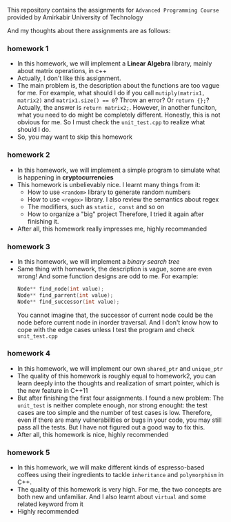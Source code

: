 This repository contains the assignments for `Advanced Programming Course`
provided by Amirkabir University of Technology

And my thoughts about there assignments are as follows:

### homework 1

- In this homework, we will implement a **Linear Algebra** library, mainly about
  matrix operations, in c++
- Actually, I don't like this assignment.
- The main problem is, the description about the functions are too vague for
me. For example, what should I do if you call `mutiply(matrix1, matrix2)` and
`matrix1.size() == 0`? Throw an error? Or `return {};`? Actually, the answer is
`return matrix2;`. However, in another funciton, what you need to do might be
completely different. Honestly, this is not obvious for me. So I must check the
`unit_test.cpp` to realize what should I do.
- So, you may want to skip this homework

### homework 2

- In this homework, we will implement a simple program to simulate what is
happening in **cryptocurrencies**
- This homework is unbelievably nice. I learnt many things from it:
    - How to use `<random>` library to generate random numbers
    - How to use `<regex>` library. I also review the semantics about regex
    - The modifiers, such as `static, const` and so on
    - How to organize a "big" project
Therefore, I tried it again after finishing it.
- After all, this homework really impresses me, highly recommanded

### homework 3

- In this homework, we will implement a *binary search tree*
- Same thing with homework, the description is vague, some are even wrong!
And some function designs are odd to me. For example:
    ```cpp
    Node** find_node(int value);
    Node** find_parrent(int value);
    Node** find_successor(int value);
    ```
    You cannot imagine that, the successor of current node could be the
    node before current node in inorder traversal. And I don't know how to cope
    with the edge cases unless I test the program and check `unit_test.cpp`

### homework 4

- In this homework, we will implement our own `shared_ptr` and `unique_ptr`
- The quality of this homework is roughly equal to homework2, you can learn
deeply into the thoughts and realization of smart pointer, which is the new
feature in C++11
- But after finishing the first four assignments. I found a new problem: The
`unit_test` is neither complete enough, nor strong enought: the test cases are
too simple and the number of test cases is low. Therefore, even if there are
many vulnerabilities or bugs in your code, you may still pass all the tests.
But I have not figured out a good way to fix this.
- After all, this homework is nice, highly recommended

### homework 5

- In this homework, we will make different kinds of espresso-based coffees using
their ingredients to tackle `inheritance` and `polymorphism` in C++.
- The quality of this homework is very high. For me, the two concepts are both
new and unfamiliar. And I also learnt about `virtual` and some related keyword
from it
- Highly recommended
